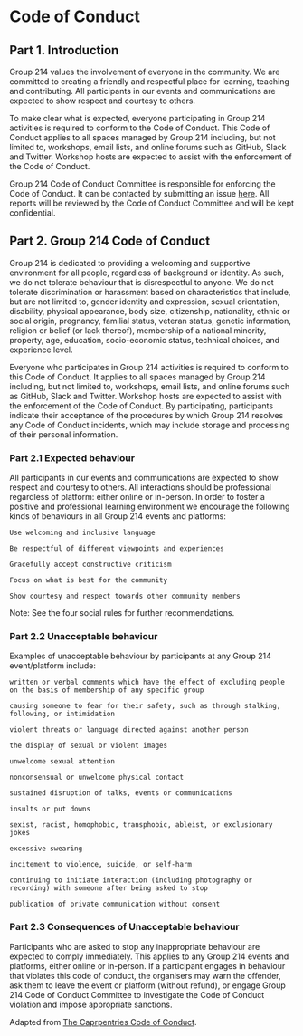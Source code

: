 
# Code of Conduct

## Part 1. Introduction

Group 214 values the involvement of everyone in the community. We are committed to creating a friendly and respectful place for learning, teaching and contributing. All participants in our events and communications are expected to show respect and courtesy to others.

To make clear what is expected, everyone participating in Group 214 activities is required to conform to the Code of Conduct. This Code of Conduct applies to all spaces managed by Group 214 including, but not limited to, workshops, email lists, and online forums such as GitHub, Slack and Twitter. Workshop hosts are expected to assist with the enforcement of the Code of Conduct.

Group 214 Code of Conduct Committee is responsible for enforcing the Code of Conduct. It can be contacted by submitting an issue [here](https://github.com/UBC-MDS/DSCI532_group214_movies_R/issues). All reports will be reviewed by the Code of Conduct Committee and will be kept confidential.

## Part 2. Group 214 Code of Conduct

Group 214 is dedicated to providing a welcoming and supportive environment for all people, regardless of background or identity. As such, we do not tolerate behaviour that is disrespectful to anyone. We do not tolerate discrimination or harassment based on characteristics that include, but are not limited to, gender identity and expression, sexual orientation, disability, physical appearance, body size, citizenship, nationality, ethnic or social origin, pregnancy, familial status, veteran status, genetic information, religion or belief (or lack thereof), membership of a national minority, property, age, education, socio-economic status, technical choices, and experience level.

Everyone who participates in Group 214 activities is required to conform to this Code of Conduct. It applies to all spaces managed by Group 214 including, but not limited to, workshops, email lists, and online forums such as GitHub, Slack and Twitter. Workshop hosts are expected to assist with the enforcement of the Code of Conduct. By participating, participants indicate their acceptance of the procedures by which Group 214 resolves any Code of Conduct incidents, which may include storage and processing of their personal information.

### Part 2.1 Expected behaviour

All participants in our events and communications are expected to show respect and courtesy to others. All interactions should be professional regardless of platform: either online or in-person. In order to foster a positive and professional learning environment we encourage the following kinds of behaviours in all Group 214 events and platforms:

    Use welcoming and inclusive language

    Be respectful of different viewpoints and experiences

    Gracefully accept constructive criticism

    Focus on what is best for the community

    Show courtesy and respect towards other community members

Note: See the four social rules for further recommendations.

### Part 2.2 Unacceptable behaviour

Examples of unacceptable behaviour by participants at any Group 214 event/platform include:

    written or verbal comments which have the effect of excluding people on the basis of membership of any specific group

    causing someone to fear for their safety, such as through stalking, following, or intimidation

    violent threats or language directed against another person

    the display of sexual or violent images

    unwelcome sexual attention

    nonconsensual or unwelcome physical contact

    sustained disruption of talks, events or communications

    insults or put downs

    sexist, racist, homophobic, transphobic, ableist, or exclusionary jokes

    excessive swearing

    incitement to violence, suicide, or self-harm

    continuing to initiate interaction (including photography or recording) with someone after being asked to stop

    publication of private communication without consent

### Part 2.3 Consequences of Unacceptable behaviour

Participants who are asked to stop any inappropriate behaviour are expected to comply immediately. This applies to any Group 214 events and platforms, either online or in-person. If a participant engages in behaviour that violates this code of conduct, the organisers may warn the offender, ask them to leave the event or platform (without refund), or engage Group 214 Code of Conduct Committee to investigate the Code of Conduct violation and impose appropriate sanctions.



Adapted from [The Caprpentries Code of Conduct](https://docs.carpentries.org/topic_folders/policies/code-of-conduct.html).
